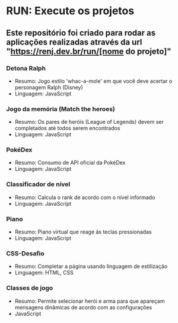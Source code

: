 # RUN: Execute os projetos

## Este repositório foi criado para rodar as aplicações realizadas através da url "https://renj.dev.br/run/[nome do projeto]"

### Detona Ralph

- Resumo: Jogo estilo 'whac-a-mole' em que você deve acertar o personagem Ralph (Disney)
- Linguagem: JavaScript

### Jogo da memória (Match the heroes)

- Resumo: Os pares de heróis (League of Legends) devem ser completados até todos serem encontrados
- Linguagem: JavaScript

### PokéDex

- Resumo: Consumo de API oficial da PokéDex
- Linguagem: JavaScript

### Classificador de nível

- Resumo: Calcula o rank de acordo com o nível informado
- Linguagem: JavaScript

### Piano

- Resumo: Piano virtual que reage às teclas pressionadas
- Linguagem: JavaScript

### CSS-Desafio

- Resumo: Completar a página usando linguagem de estilização
- Linguagem: HTML, CSS

### Classes de jogo

- Resumo: Permite selecionar herói e arma para que apareçam mensagens dinâmicas de acordo com as configurações
- JavaScript
